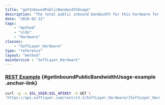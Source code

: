 ```yaml
---
title: "getInboundPublicBandwidthUsage"
description: "The total public inbound bandwidth for this hardware for the current billing cycle."
date: "2018-02-12"
tags:
    - "method"
    - "sldn"
    - "Hardware"
classes:
    - "SoftLayer_Hardware"
type: "reference"
layout: "method"
mainService : "SoftLayer_Hardware"
---
```


### [REST Example](#getInboundPublicBandwidthUsage-example) <a href="/article/rest/"><i class="fas fa-question"></i></a> {#getInboundPublicBandwidthUsage-example .anchor-link} 
```bash
curl -g -u $SL_USER:$SL_APIKEY -X GET \
'https://api.softlayer.com/rest/v3.1/SoftLayer_Hardware/{SoftLayer_HardwareID}/getInboundPublicBandwidthUsage'
```
